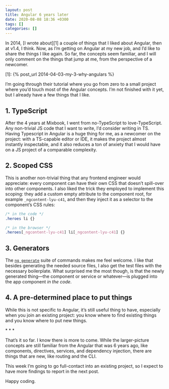 ```yaml
---
layout: post
title: Angular 6 years later
date: 2020-08-08 18:36 +0300
tags: []
categories: []
---
```


In 2014, [I wrote about][1] a couple of things that I liked about Angular, then at v1.4, I think. Now, as I’m getting on Angular at my new job, and I’d like to share the things I like again. So far, the concepts seem familiar, and I will only comment on the things that jump at me, from the perspective of a newcomer.

[1]: {% post_url 2014-04-03-my-3-why-angulars %}

I’m going through their tutorial where you go from zero to a small project where you’d touch most of the Angular concepts. I’m not finished with it yet, but I already have a few things that I like.

## 1. TypeScript

After the 4 years at Mixbook, I went from no-TypeScript to love-TypeScript. Any non-trivial JS code that I want to write, I’d consider writing in TS. Having Typescript in Angular is a huge thing for me, as a newcomer on the project: with a TS-capable editor or IDE, it makes the project almost instantly inspectable, and it also reduces a ton of anxiety that I would have on a JS project of a comparable complexity.

## 2. Scoped CSS

This is another non-trivial thing that any frontend engineer would appreciate: every component can have their own CSS that doesn’t spill-over into other components. I also liked the trick they employed to implement this scoping: they add a custom empty attribute to the component root, for example `_ngcontent-lyu-c41`, and then they inject it as a selector to the component’s CSS rules:

```css
/* in the code */
.heroes li {}

/* in the browser */
.heroes[_ngcontent-lyu-c41] li[_ngcontent-lyu-c41] {}
```

## 3. Generators

The [`ng generate`][2] suite of commands makes me feel welcome. I like that besides generating the needed source files, I also get the test files with the necessary boilerplate. What surprised me the most though, is that the newly generated thing—the component or service or whatever—is plugged into the app component _in the code_.

[2]: https://angular.io/cli/generate

## 4. A pre-determined place to put things

While this is not specific to Angular, it’s still useful thing to have, especially when you join an existing project: you know where to find existing things and you know where to put new things.

\* * *

That’s it so far. I know there is more to come. While the larger-picture concepts are still familiar from the Angular that was 6 years ago, like components, directives, services, and dependency injection, there are things that are new, like routing and the CLI.

This week I’m going to go full-contact into an existing project, so I expect to have more findings to report in the next post.

Happy coding.
